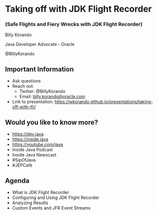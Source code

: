 # Taking off with JDK Flight Recorder

### (Safe Flights and Fiery Wrecks with JDK Flight Recorder)
Billy Korando

Java Developer Advocate - Oracle

@BillyKorando
>>
## Important Information

* Ask questions
* Reach out:
    * Twitter: @BillyKorando
    * Email: billy.korando@oracle.com
* Link to presentation: https://wkorando.github.io/presentations/taking-off-with-jfr/
>>
## Would you like to know more?

* https://dev.java
* https://inside.java
* https://youtube.com/java 
* Inside Java Podcast
* Inside Java Newscast
* #SipOfJava
* #JEPCafé
>>
## Agenda
* What is JDK Flight Recorder
* Configuring and Using JDK Flight Recorder
* Analyzing Results
* Custom Events and JFR Event Streams




